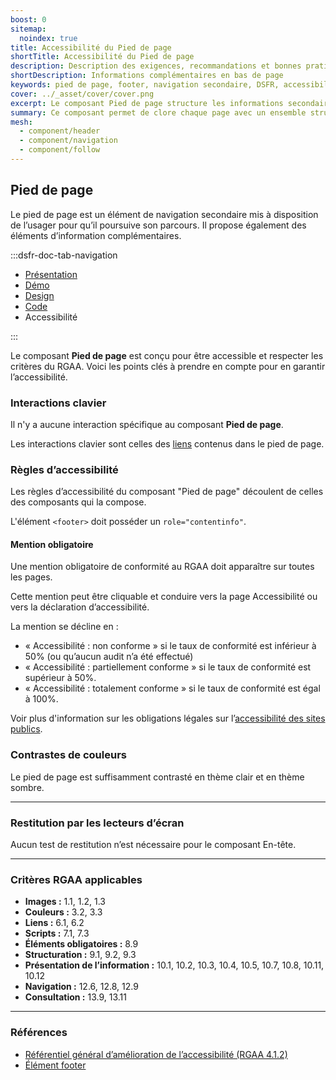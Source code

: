 ```yaml
---
boost: 0
sitemap:
  noindex: true
title: Accessibilité du Pied de page
shortTitle: Accessibilité du Pied de page
description: Description des exigences, recommandations et bonnes pratiques d’accessibilité du composant Pied de page.
shortDescription: Informations complémentaires en bas de page
keywords: pied de page, footer, navigation secondaire, DSFR, accessibilité, informations légales, design système
cover: ../_asset/cover/cover.png
excerpt: Le composant Pied de page structure les informations secondaires d’un site, comme les mentions légales, les liens institutionnels et les coordonnées, tout en facilitant la navigation de fin de parcours.
summary: Ce composant permet de clore chaque page avec un ensemble structuré d’informations complémentaires, de liens obligatoires et de repères institutionnels. Il peut inclure des blocs de liens, une description du service, un bloc marque, et une mention légale normalisée. Le pied de page est non personnalisable, s’intègre sur l’ensemble des pages d’un site public, et respecte les exigences d’accessibilité et de cohérence éditoriale.
mesh:
  - component/header
  - component/navigation
  - component/follow
---
```


## Pied de page

Le pied de page est un élément de navigation secondaire mis à disposition de l’usager pour qu’il poursuive son parcours. Il propose également des éléments d’information complémentaires.

:::dsfr-doc-tab-navigation

- [Présentation](../index.md)
- [Démo](../demo/index.md)
- [Design](../design/index.md)
- [Code](../code/index.md)
- Accessibilité

:::

Le composant **Pied de page** est conçu pour être accessible et respecter les critères du RGAA. Voici les points clés à prendre en compte pour en garantir l’accessibilité.

### Interactions clavier

Il n'y a aucune interaction spécifique au composant **Pied de page**.

Les interactions clavier sont celles des [liens](../../../../link/_part/doc/accessibility/index.md) contenus dans le pied de page.

### Règles d’accessibilité

Les règles d’accessibilité du composant "Pied de page" découlent de celles des composants qui la compose.

L'élément `<footer>` doit posséder un `role="contentinfo"`.

#### Mention obligatoire

Une mention obligatoire de conformité au RGAA doit apparaître sur toutes les pages.

Cette mention peut être cliquable et conduire vers la page Accessibilité ou vers la déclaration d’accessibilité.

La mention se décline en :

- «&nbsp;Accessibilité : non conforme&nbsp;» si le taux de conformité est inférieur à 50% (ou qu’aucun audit n’a été effectué)
- «&nbsp;Accessibilité : partiellement conforme&nbsp;» si le taux de conformité est supérieur à 50%.
- «&nbsp;Accessibilité : totalement conforme&nbsp;» si le taux de conformité est égal à 100%.

Voir plus d'information sur les obligations légales sur l’[accessibilité des sites publics](https://design.numerique.gouv.fr/accessibilite-numerique/cadre-legal/).

### Contrastes de couleurs

Le pied de page est suffisamment contrasté en thème clair et en thème sombre.

---

### Restitution par les lecteurs d’écran

Aucun test de restitution n’est nécessaire pour le composant En-tête.

---

### Critères RGAA applicables

- **Images&nbsp;:** 1.1, 1.2, 1.3
- **Couleurs&nbsp;:** 3.2, 3.3
- **Liens&nbsp;:** 6.1, 6.2
- **Scripts&nbsp;:** 7.1, 7.3
- **Éléments obligatoires&nbsp;:** 8.9
- **Structuration&nbsp;:** 9.1, 9.2, 9.3
- **Présentation de l’information&nbsp;:** 10.1, 10.2, 10.3, 10.4, 10.5, 10.7, 10.8, 10.11, 10.12
- **Navigation&nbsp;:** 12.6, 12.8, 12.9
- **Consultation&nbsp;:** 13.9, 13.11

---

### Références

- [Référentiel général d’amélioration de l’accessibilité (RGAA 4.1.2)](https://accessibilite.numerique.gouv.fr/methode/criteres-et-tests/)
- [Élément footer](https://html.spec.whatwg.org/#the-footer-element)
